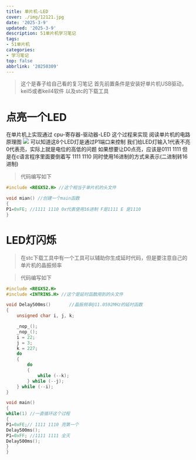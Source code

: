 ```yaml
---
title: 单片机-LED
cover: ./img/12121.jpg
date: '2025-3-9'
updated: '2025-3-9'
description: 51单片机学习笔记
tags:
- 51单片机
categories:
- 学习笔记
top: false
abbrlink: '20250309'
---
```

>这个是春子给自己看的复习笔记
>首先前置条件是安装好单片机USB驱动，keil5或者keil4软件 以及stc的下载工具

# 点亮一个LED
在单片机上实现通过
cpu-寄存器-驱动器-LED
这个过程来实现
阅读单片机的电路原理图
![](/img/wdads.png)
可以知道这8个LED灯是通过P1端口来控制
我们给LED灯输入1代表不亮 0代表亮，实际上就是电位的高低的问题
如果想要让D0点亮，应该是0111 1111 但是在c语言程序里面要倒着写 1111 1110
同时使用16进制的方式来表示(二进制转16进制)


>代码编写如下
```c
#include <REGX52.H> //这个相当于单片机的头文件

void mian() //创建一个main函数
{
P1=0xFE; //1111 1110 0x代表使用16进制 F是1111 E 是1110
}
```

# LED灯闪烁
>在stc下载工具中有一个工具可以辅助你生成延时代码，但是要注意自己的单片机的晶振频率

>代码编写如下
```c
#include <REGX52.H>
#include <INTRINS.H> //这个是延时函数用到的头文件

void Delay500ms()		//晶振频率@11.0592MHz的延时函数
{
	unsigned char i, j, k;

	_nop_();
	_nop_();
	i = 22;
	j = 3;
	k = 227;
	do
	{
		do
		{
			while (--k);
		} while (--j);
	} while (--i);
}

void main()
{
while(1) //一直循环这个过程
{
P1=0xFE;// 1111 1110 亮第一个
Delay500ms();
P1=0xFF; //1111 1111 全灭
Delay500ms();	  
}
}
```








